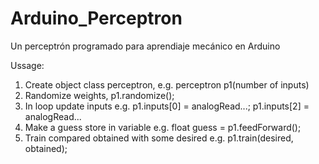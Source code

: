 # Arduino_Perceptron
Un perceptrón programado para aprendiaje mecánico en Arduino

Ussage:

1. Create object class perceptron, e.g. perceptron p1(number of inputs)
2. Randomize weights,  p1.randomize();
3. In loop update inputs e.g. p1.inputs[0] = analogRead...; p1.inputs[2] = analogRead...
4. Make a guess store in variable e.g. float guess = p1.feedForward();
5. Train compared obtained with some desired e.g. p1.train(desired, obtained);
